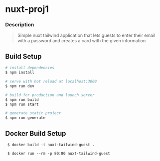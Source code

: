 # nuxt-proj1

### Description

> Simple nuxt tailwind application that lets guests to enter their email with a password and creates a card with the given information

## Build Setup

```bash
# install dependencies
$ npm install

# serve with hot reload at localhost:3000
$ npm run dev

# build for production and launch server
$ npm run build
$ npm run start

# generate static project
$ npm run generate
```



## Docker Build Setup

```
 $ docker build -t nuxt-tailwind-guest .
 
 $ docker run --rm -p 80:80 nuxt-tailwind-guest
```

